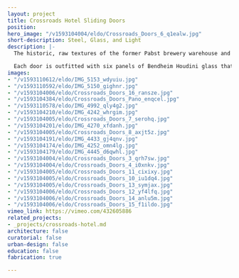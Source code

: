 ```yaml
---
layout: project
title: Crossroads Hotel Sliding Doors
position: 
hero_image: "/v1593104004/eldo/Crossroads_Doors_6_q1ealw.jpg"
short-description: Steel, Glass, and Light
description: |-
  The historic, raw textures of the former Pabst brewery warehouse and Tom Pendergast office building are accentuated by sleek, modern design and contemporary finishes, including 136 custom fabricated steel sliding doors in each guest room. El Dorado designed and built the doors in our steel-fabrication shop with careful attention to detail in the creation of the pulls, stops, and floor guides.

  Each door is outfitted with six panels of Bendheim Houdini glass that is fluted to obscure visibility while allowing ample light to penetrate.
images:
- "/v1593110612/eldo/IMG_5153_wdyuiu.jpg"
- "/v1593110592/eldo/IMG_5150_gighnr.jpg"
- "/v1593104006/eldo/Crossroads_Doors_16_ransze.jpg"
- "/v1593104384/eldo/Crossroads_Doors_Pano_enqcel.jpg"
- "/v1593110578/eldo/IMG_4992_qly4g2.jpg"
- "/v1593104210/eldo/IMG_4242_whrgim.jpg"
- "/v1593104005/eldo/Crossroads_Doors_7_serohq.jpg"
- "/v1593104201/eldo/IMG_4270_xfdanh.jpg"
- "/v1593104005/eldo/Crossroads_Doors_8_axjt5z.jpg"
- "/v1593104191/eldo/IMG_4433_gj4qnv.jpg"
- "/v1593104174/eldo/IMG_4252_omn4lg.jpg"
- "/v1593104179/eldo/IMG_4445_d6qwhl.jpg"
- "/v1593104004/eldo/Crossroads_Doors_3_qrh7sw.jpg"
- "/v1593104004/eldo/Crossroads_Doors_4_i0xnkv.jpg"
- "/v1593104005/eldo/Crossroads_Doors_11_cixixy.jpg"
- "/v1593104005/eldo/Crossroads_Doors_10_iu1dq4.jpg"
- "/v1593104005/eldo/Crossroads_Doors_13_symjax.jpg"
- "/v1593104006/eldo/Crossroads_Doors_12_yf4lfq.jpg"
- "/v1593104006/eldo/Crossroads_Doors_14_anlu5m.jpg"
- "/v1593104006/eldo/Crossroads_Doors_15_f1ildo.jpg"
vimeo_link: https://vimeo.com/432605886
related_projects:
- _projects/crossroads-hotel.md
architecture: false
curatorial: false
urban-design: false
education: false
fabrication: true

---
```

